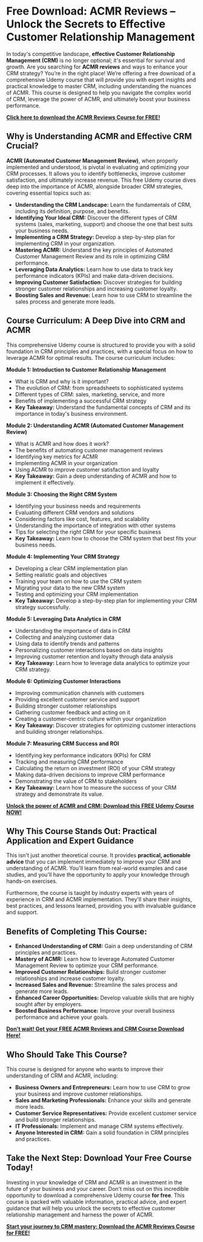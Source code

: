 # Free Download: ACMR Reviews – Unlock the Secrets to Effective Customer Relationship Management

In today's competitive landscape, **effective Customer Relationship Management (CRM)** is no longer optional; it's essential for survival and growth. Are you searching for **ACMR reviews** and ways to enhance your CRM strategy? You’re in the right place! We’re offering a free download of a comprehensive Udemy course that will provide you with expert insights and practical knowledge to master CRM, including understanding the nuances of ACMR. This course is designed to help you navigate the complex world of CRM, leverage the power of ACMR, and ultimately boost your business performance.

[**Click here to download the ACMR Reviews Course for FREE!**](https://udemywork.com/acrm-reviews)

## Why is Understanding ACMR and Effective CRM Crucial?

**ACMR (Automated Customer Management Review)**, when properly implemented and understood, is pivotal in evaluating and optimizing your CRM processes. It allows you to identify bottlenecks, improve customer satisfaction, and ultimately increase revenue. This free Udemy course dives deep into the importance of ACMR, alongside broader CRM strategies, covering essential topics such as:

*   **Understanding the CRM Landscape:** Learn the fundamentals of CRM, including its definition, purpose, and benefits.
*   **Identifying Your Ideal CRM:** Discover the different types of CRM systems (sales, marketing, support) and choose the one that best suits your business needs.
*   **Implementing a CRM Strategy:** Develop a step-by-step plan for implementing CRM in your organization.
*   **Mastering ACMR:** Understand the key principles of Automated Customer Management Review and its role in optimizing CRM performance.
*   **Leveraging Data Analytics:** Learn how to use data to track key performance indicators (KPIs) and make data-driven decisions.
*   **Improving Customer Satisfaction:** Discover strategies for building stronger customer relationships and increasing customer loyalty.
*   **Boosting Sales and Revenue:** Learn how to use CRM to streamline the sales process and generate more leads.

## Course Curriculum: A Deep Dive into CRM and ACMR

This comprehensive Udemy course is structured to provide you with a solid foundation in CRM principles and practices, with a special focus on how to leverage ACMR for optimal results. The course curriculum includes:

**Module 1: Introduction to Customer Relationship Management**

*   What is CRM and why is it important?
*   The evolution of CRM: from spreadsheets to sophisticated systems
*   Different types of CRM: sales, marketing, service, and more
*   Benefits of implementing a successful CRM strategy
*   **Key Takeaway:** Understand the fundamental concepts of CRM and its importance in today's business environment.

**Module 2: Understanding ACMR (Automated Customer Management Review)**

*   What is ACMR and how does it work?
*   The benefits of automating customer management reviews
*   Identifying key metrics for ACMR
*   Implementing ACMR in your organization
*   Using ACMR to improve customer satisfaction and loyalty
*   **Key Takeaway:** Gain a deep understanding of ACMR and how to implement it effectively.

**Module 3: Choosing the Right CRM System**

*   Identifying your business needs and requirements
*   Evaluating different CRM vendors and solutions
*   Considering factors like cost, features, and scalability
*   Understanding the importance of integration with other systems
*   Tips for selecting the right CRM for your specific business
*   **Key Takeaway:** Learn how to choose the CRM system that best fits your business needs.

**Module 4: Implementing Your CRM Strategy**

*   Developing a clear CRM implementation plan
*   Setting realistic goals and objectives
*   Training your team on how to use the CRM system
*   Migrating your data to the new CRM system
*   Testing and optimizing your CRM implementation
*   **Key Takeaway:** Develop a step-by-step plan for implementing your CRM strategy successfully.

**Module 5: Leveraging Data Analytics in CRM**

*   Understanding the importance of data in CRM
*   Collecting and analyzing customer data
*   Using data to identify trends and patterns
*   Personalizing customer interactions based on data insights
*   Improving customer retention and loyalty through data analysis
*   **Key Takeaway:** Learn how to leverage data analytics to optimize your CRM strategy.

**Module 6: Optimizing Customer Interactions**

*   Improving communication channels with customers
*   Providing excellent customer service and support
*   Building stronger customer relationships
*   Gathering customer feedback and acting on it
*   Creating a customer-centric culture within your organization
*   **Key Takeaway:** Discover strategies for optimizing customer interactions and building stronger relationships.

**Module 7: Measuring CRM Success and ROI**

*   Identifying key performance indicators (KPIs) for CRM
*   Tracking and measuring CRM performance
*   Calculating the return on investment (ROI) of your CRM strategy
*   Making data-driven decisions to improve CRM performance
*   Demonstrating the value of CRM to stakeholders
*   **Key Takeaway:** Learn how to measure the success of your CRM strategy and demonstrate its value.

[**Unlock the power of ACMR and CRM: Download this FREE Udemy Course NOW!**](https://udemywork.com/acrm-reviews)

## Why This Course Stands Out: Practical Application and Expert Guidance

This isn't just another theoretical course. It provides **practical, actionable advice** that you can implement immediately to improve your CRM and understanding of ACMR. You'll learn from real-world examples and case studies, and you'll have the opportunity to apply your knowledge through hands-on exercises.

Furthermore, the course is taught by industry experts with years of experience in CRM and ACMR implementation. They'll share their insights, best practices, and lessons learned, providing you with invaluable guidance and support.

## Benefits of Completing This Course:

*   **Enhanced Understanding of CRM:** Gain a deep understanding of CRM principles and practices.
*   **Mastery of ACMR:** Learn how to leverage Automated Customer Management Review to optimize your CRM performance.
*   **Improved Customer Relationships:** Build stronger customer relationships and increase customer loyalty.
*   **Increased Sales and Revenue:** Streamline the sales process and generate more leads.
*   **Enhanced Career Opportunities:** Develop valuable skills that are highly sought after by employers.
*   **Boosted Business Performance:** Improve your overall business performance and achieve your goals.

[**Don't wait! Get your FREE ACMR Reviews and CRM Course Download Here!**](https://udemywork.com/acrm-reviews)

## Who Should Take This Course?

This course is designed for anyone who wants to improve their understanding of CRM and ACMR, including:

*   **Business Owners and Entrepreneurs:** Learn how to use CRM to grow your business and improve customer relationships.
*   **Sales and Marketing Professionals:** Enhance your skills and generate more leads.
*   **Customer Service Representatives:** Provide excellent customer service and build stronger relationships.
*   **IT Professionals:** Implement and manage CRM systems effectively.
*   **Anyone Interested in CRM:** Gain a solid foundation in CRM principles and practices.

## Take the Next Step: Download Your Free Course Today!

Investing in your knowledge of CRM and ACMR is an investment in the future of your business and your career. Don't miss out on this incredible opportunity to download a comprehensive Udemy course **for free**. This course is packed with valuable information, practical advice, and expert guidance that will help you unlock the secrets to effective customer relationship management and harness the power of ACMR.

[**Start your journey to CRM mastery: Download the ACMR Reviews Course for FREE!**](https://udemywork.com/acrm-reviews)
